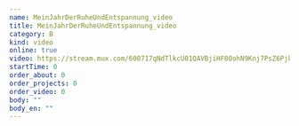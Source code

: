 ```yaml
---
name: MeinJahrDerRuheUndEntspannung_video
title: MeinJahrDerRuheUndEntspannung_video
category: B
kind: video
online: true
video: https://stream.mux.com/600717qNdTlkcU01QAVBjiHF00ohN9Knj7PsZ6PjkEJzTk
startTime: 0
order_about: 0
order_projects: 0
order_video: 0
body: ""
body_en: ""
---
```

